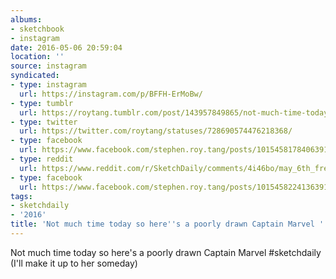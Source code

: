 ```yaml
---
albums:
- sketchbook
- instagram
date: 2016-05-06 20:59:04
location: ''
source: instagram
syndicated:
- type: instagram
  url: https://instagram.com/p/BFFH-ErMoBw/
- type: tumblr
  url: https://roytang.tumblr.com/post/143957849865/not-much-time-today-so-heres-a-poorly-drawn
- type: twitter
  url: https://twitter.com/roytang/statuses/728690574476218368/
- type: facebook
  url: https://www.facebook.com/stephen.roy.tang/posts/10154581784063912:2
- type: reddit
  url: https://www.reddit.com/r/SketchDaily/comments/4i46bo/may_6th_free_draw_friday/d2vmrh5/
- type: facebook
  url: https://www.facebook.com/stephen.roy.tang/posts/10154582241363912
tags:
- sketchdaily
- '2016'
title: 'Not much time today so here''s a poorly drawn Captain Marvel '
---
```


Not much time today so here's a poorly drawn Captain Marvel #sketchdaily (I'll make it up to her someday)